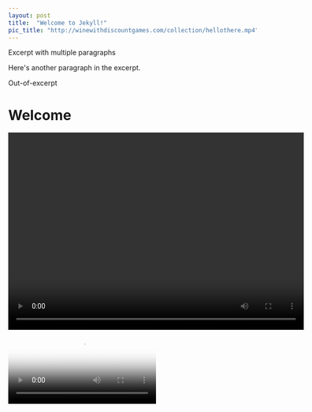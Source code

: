 ```yaml
---
layout: post
title:  "Welcome to Jekyll!"
pic_title: "http://winewithdiscountgames.com/collection/hellothere.mp4"
---
```


Excerpt with multiple paragraphs

Here's another paragraph in the excerpt.

Out-of-excerpt
<!--more-->
# Welcome
   <video  class="video-item" autoplay="autoplay" loop="loop" width="600px" height="400px">
    <source src="http://winewithdiscountgames.com/collection/hellothere.mp4" type="video/mp4" />
   </video>
<video src="video/placeholder.m4v" poster="video/placeholder.jpg" onclick="this.play();"/>
**Hello world**, this is my first Jekyll blog post.

I hope you like it!

